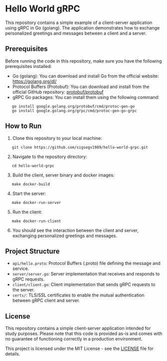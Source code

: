 # Hello World gRPC

This repository contains a simple example of a client-server application using gRPC in Go (golang). The application demonstrates how to exchange personalized greetings and messages between a client and a server.

## Prerequisites

Before running the code in this repository, make sure you have the following prerequisites installed:

- Go (golang): You can download and install Go from the official website: https://golang.org/dl/
- Protocol Buffers (Protobuf): You can download and install from the official GitHub repository: [protobuf/protobuf](https://github.com/protocolbuffers/protobuf/releases)
- gRPC Go packages: You can install them using the following command:
```
   go install google.golang.org/protobuf/cmd/protoc-gen-go
   go install google.golang.org/grpc/cmd/protoc-gen-go-grpc
```

## How to Run

1. Clone this repository to your local machine:
```
   git clone https://github.com/sigsegv1989/hello-world-grpc.git
```

2. Navigate to the repository directory:
```
   cd hello-world-grpc
```

3. Build the client, server binary and docker images:
```
   make docker-build
```

4. Start the server:
```
   make docker-run-server
```

5. Run the client:
```
   make docker-run-client
```

6. You should see the interaction between the client and server, exchanging personalized greetings and messages.

## Project Structure

- `api/hello.proto`: Protocol Buffers (.proto) file defining the message and service.
- `server/server.go`: Server implementation that receives and responds to gRPC requests.
- `client/client.go`: Client implementation that sends gRPC requests to the server.
- `certs/`: TLS/SSL certificates to enable the mutual authentication between gRPC client and server.

## License

This repository contains a simple client-server application intended for study purposes. Please note that this code is provided as-is and comes with no guarantee of functioning correctly in a production environment.

This project is licensed under the MIT License - see the [LICENSE](LICENSE) file for details.
